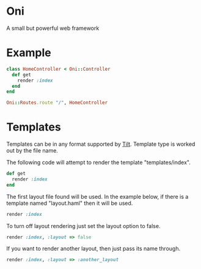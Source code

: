 Oni
===
A small but powerful web framework

Example
=======
```ruby
class HomeController < Oni::Controller
  def get
    render :index
  end
end

Oni::Routes.route "/", HomeController
```

Templates
=========
Templates can be in any format supported by [Tilt](https://github.com/rtomayko/tilt). Template type is worked out by the file name.

The following code will attempt to render the template "templates/index".

```ruby
def get
  render :index
end
```

The first layout file found will be used. In the example below, if there is a template named "layout.haml" then it will be used.

```ruby
render :index
```

To turn off layout rendering just set the layout option to false.

```ruby
render :index, :layout => false
```

If you want to render another layout, then just pass its name through.

```ruby
render :index, :layout => :another_layout
```
